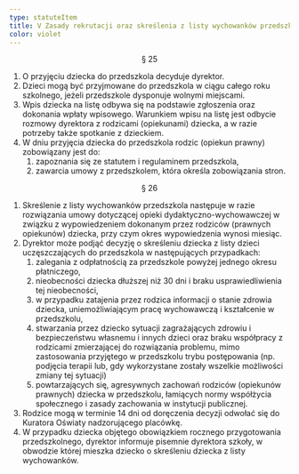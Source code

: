 ```yaml
---
type: statuteItem
title: V Zasady rekrutacji oraz skreślenia z listy wychowanków przedszkola
color: violet
---
```


<span style="text-align: center; display: block;">§ 25</span>

1. O przyjęciu dziecka do przedszkola decyduje dyrektor.
2. Dzieci mogą być przyjmowane do przedszkola w ciągu całego roku szkolnego, jeżeli przedszkole dysponuje wolnymi miejscami.
3. Wpis dziecka na listę odbywa się na podstawie zgłoszenia oraz dokonania wpłaty wpisowego. Warunkiem wpisu na listę jest odbycie rozmowy dyrektora z rodzicami (opiekunami) dziecka, a w razie potrzeby także spotkanie z dzieckiem.
4. W dniu przyjęcia dziecka do przedszkola rodzic (opiekun prawny) zobowiązany jest do:
   1. zapoznania się ze statutem i regulaminem przedszkola,
   2. zawarcia umowy z przedszkolem, która określa zobowiązania stron.

<span style="text-align: center; display: block;">§ 26</span>

1. Skreślenie z listy wychowanków przedszkola następuje w razie rozwiązania umowy dotyczącej opieki dydaktyczno-wychowawczej w związku z wypowiedzeniem dokonanym przez rodziców (prawnych opiekunów) dziecka, przy czym okres wypowiedzenia wynosi miesiąc.
2. Dyrektor może podjąć decyzję o skreśleniu dziecka z listy dzieci uczęszczających do przedszkola w następujących przypadkach:
   1. zalegania z odpłatnością za przedszkole powyżej jednego okresu płatniczego,
   2. nieobecności dziecka dłuższej niż 30 dni i braku usprawiedliwienia tej nieobecności,
   3. w przypadku zatajenia przez rodzica informacji o stanie zdrowia dziecka, uniemożliwiającym pracę wychowawczą i kształcenie w przedszkolu,
   4. stwarzania przez dziecko sytuacji zagrażających zdrowiu i bezpieczeństwu własnemu i innych dzieci oraz braku współpracy z rodzicami zmierzającej do rozwiązania problemu, mimo zastosowania przyjętego w przedszkolu trybu postępowania (np. podjęcia terapii lub, gdy wykorzystane zostały wszelkie możliwości zmiany tej sytuacji)
   5. powtarzających się, agresywnych zachowań rodziców (opiekunów prawnych) dziecka w przedszkolu, łamiących normy współżycia społecznego i zasady zachowania w instytucji publicznej.
3. Rodzice mogą w terminie 14 dni od doręczenia decyzji odwołać się do Kuratora Oświaty nadzorującego placówkę.
4. W przypadku dziecka objętego obowiązkiem rocznego przygotowania przedszkolnego, dyrektor informuje pisemnie dyrektora szkoły, w obwodzie której mieszka dziecko o skreśleniu dziecka z listy wychowanków.
